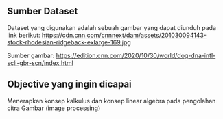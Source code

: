 ## Sumber Dataset 

Dataset yang digunakan adalah sebuah gambar yang dapat diunduh pada link berikut: https://cdn.cnn.com/cnnnext/dam/assets/201030094143-stock-rhodesian-ridgeback-exlarge-169.jpg

Sumber gambar: https://edition.cnn.com/2020/10/30/world/dog-dna-intl-scli-gbr-scn/index.html
    

## Objective yang ingin dicapai

Menerapkan konsep kalkulus dan konsep linear algebra pada pengolahan citra Gambar (image processing)


